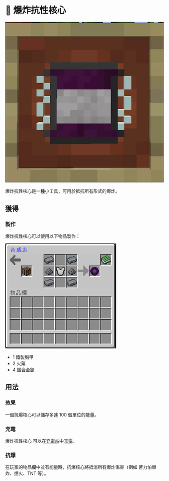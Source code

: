 # 🎲 爆炸抗性核心

![](<../.gitbook/assets/ezgif.com-gif-maker (4).png>)

爆炸抗性核心是一種小工具，可用於抵抗所有形式的爆炸。

## 獲得

### 製作

爆炸抗性核心可以使用以下物品製作：

![](<../.gitbook/assets/image (56).png>)

* 1 鐵製胸甲
* 2 火藥
* 4 [鋁合金錠](aluminium-alloy-ingot.md)

## 用法

### 效果

一個抗爆核心可以儲存多達 100 個單位的能量。

### 充電

爆炸抗性核心 可以在[充電站](Charging-Station.md)中[充電](Charging-Station.md)。

### 抗爆

在玩家的物品欄中並有能量時，抗爆核心將抵消所有爆炸傷害（例如 苦力怕爆炸、煙火、TNT 等）。
